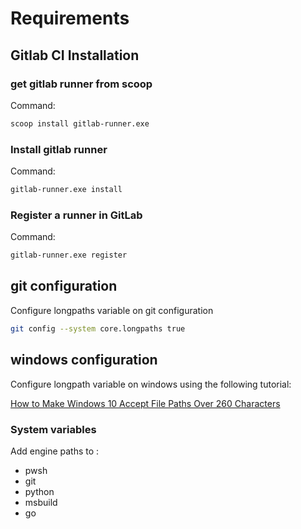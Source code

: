 # Requirements

## Gitlab CI Installation

### get gitlab runner from scoop

Command:

``` sh
scoop install gitlab-runner.exe
```

### Install gitlab runner

Command: 

``` sh
gitlab-runner.exe install
```

### Register a runner in GitLab

Command:

```sh
gitlab-runner.exe register
```

## git configuration

Configure longpaths variable on git configuration

```sh
git config --system core.longpaths true
```

## windows configuration

Configure longpath variable on windows using the following tutorial:

[How to Make Windows 10 Accept File Paths Over 260 Characters](https://www.howtogeek.com/266621/how-to-make-windows-10-accept-file-paths-over-260-characters/)

### System variables

Add engine paths to :

- pwsh
- git 
- python
- msbuild
- go 

